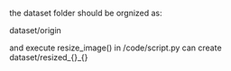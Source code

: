 the dataset folder should be orgnized as:

dataset/origin

and execute resize_image() in /code/script.py can create dataset/resized_{}_{}